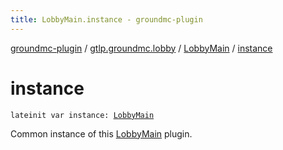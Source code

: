 ```yaml
---
title: LobbyMain.instance - groundmc-plugin
---
```


[groundmc-plugin](../../index.html) / [gtlp.groundmc.lobby](../index.html) / [LobbyMain](index.html) / [instance](.)

# instance

`lateinit var instance: `[`LobbyMain`](index.html)

Common instance of this [LobbyMain](index.html) plugin.

